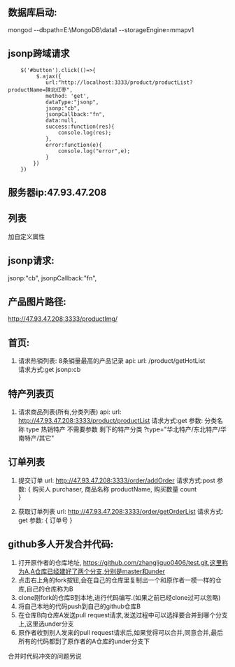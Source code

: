 ## 数据库启动:
mongod --dbpath=E:\MongoDB\data1 --storageEngine=mmapv1

## jsonp跨域请求
```
    $('#button').click(()=>{
         $.ajax({
            url:"http://localhost:3333/product/productList?productName=陕北红枣",
            method: 'get',
            dataType:"jsonp",
            jsonp:"cb",
            jsonpCallback:"fn",
            data:null,
            success:function(res){
                console.log(res);
            },
            error:function(e){
                console.log("error",e);
            }
        })
    }) 
```
## 服务器ip:47.93.47.208
## 列表
加自定义属性


## jsonp请求:
jsonp:"cb",
jsonpCallback:"fn",

## 产品图片路径:
http://47.93.47.208:3333/productImg/

## 首页:
1. 请求热销列表: 8条销量最高的产品记录
api:
url: /product/getHotList  
请求方式:get
jsonp:cb

## 特产列表页  
1. 请求商品列表(所有,分类列表)
api:
url: http://47.93.47.208:3333/product/productList
请求方式:get
参数: 分类名称 type
    热销特产  不需要参数
    剩下的特产分类   ?type="华北特产/东北特产/华南特产/其它"

## 订单列表
1. 提交订单
url: http://47.93.47.208:3333/order/addOrder
请求方式:post
参数:
{
    购买人 purchaser,
    商品名称 productName,
    购买数量 count   
}

2. 获取订单列表
url: http://47.93.47.208:3333/order/getOrderList
请求方式: get
参数: 
{
    订单号
}


## github多人开发合并代码:
1. 打开原作者的仓库地址, https://github.com/zhangliguo0406/test.git,这里称为A,A仓库已经建好了两个分支,分别是master和under
2. 点击右上角的fork按钮,会在自己的仓库里复制出一个和原作者一模一样的仓库,自己的仓库称为B
3. clone刚fork的仓库B到本地,进行代码编写.(如果之前已经clone过可以忽略)
4. 将自己本地的代码push到自己的github仓库B
5. 在仓库B向仓库A发送pull request请求,发送过程中可以选择要合并到哪个分支上,这里选under分支
6. 原作者收到别人发来的pull request请求后,如果觉得可以合并,同意合并,最后所有的代码都到了原作者的A仓库的under分支下

合并时代码冲突的问题另说

